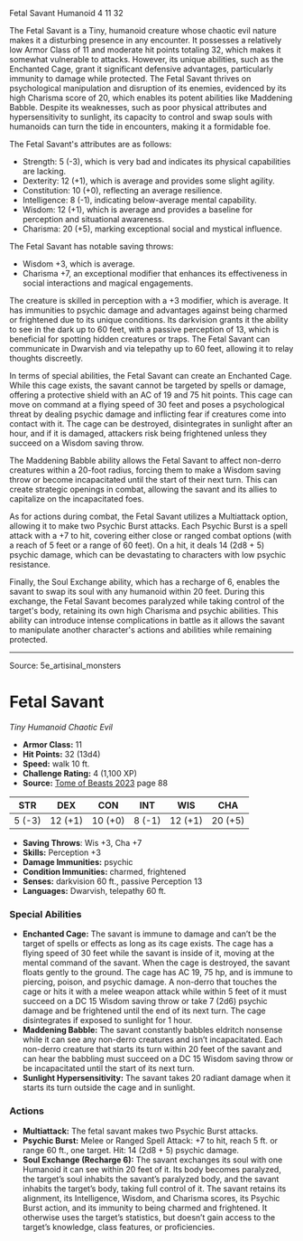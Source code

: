 <MonsterName/>Fetal Savant</MonsterName>
<CreatureType/>Humanoid</CreatureType>
<CR/>4</CR>
<AC/>11</AC>
<HP/>32</HP>
<summary>The Fetal Savant is a Tiny, humanoid creature whose chaotic evil nature makes it a disturbing presence in any encounter. It possesses a relatively low Armor Class of 11 and moderate hit points totaling 32, which makes it somewhat vulnerable to attacks. However, its unique abilities, such as the Enchanted Cage, grant it significant defensive advantages, particularly immunity to damage while protected. The Fetal Savant thrives on psychological manipulation and disruption of its enemies, evidenced by its high Charisma score of 20, which enables its potent abilities like Maddening Babble. Despite its weaknesses, such as poor physical attributes and hypersensitivity to sunlight, its capacity to control and swap souls with humanoids can turn the tide in encounters, making it a formidable foe.</summary>

<detail>

The Fetal Savant's attributes are as follows: 
- Strength: 5 (-3), which is very bad and indicates its physical capabilities are lacking.
- Dexterity: 12 (+1), which is average and provides some slight agility.
- Constitution: 10 (+0), reflecting an average resilience.
- Intelligence: 8 (-1), indicating below-average mental capability.
- Wisdom: 12 (+1), which is average and provides a baseline for perception and situational awareness.
- Charisma: 20 (+5), marking exceptional social and mystical influence.

The Fetal Savant has notable saving throws: 
- Wisdom +3, which is average.
- Charisma +7, an exceptional modifier that enhances its effectiveness in social interactions and magical engagements.

The creature is skilled in perception with a +3 modifier, which is average. It has immunities to psychic damage and advantages against being charmed or frightened due to its unique conditions. Its darkvision grants it the ability to see in the dark up to 60 feet, with a passive perception of 13, which is beneficial for spotting hidden creatures or traps. The Fetal Savant can communicate in Dwarvish and via telepathy up to 60 feet, allowing it to relay thoughts discreetly.

In terms of special abilities, the Fetal Savant can create an Enchanted Cage. While this cage exists, the savant cannot be targeted by spells or damage, offering a protective shield with an AC of 19 and 75 hit points. This cage can move on command at a flying speed of 30 feet and poses a psychological threat by dealing psychic damage and inflicting fear if creatures come into contact with it. The cage can be destroyed, disintegrates in sunlight after an hour, and if it is damaged, attackers risk being frightened unless they succeed on a Wisdom saving throw.

The Maddening Babble ability allows the Fetal Savant to affect non-derro creatures within a 20-foot radius, forcing them to make a Wisdom saving throw or become incapacitated until the start of their next turn. This can create strategic openings in combat, allowing the savant and its allies to capitalize on the incapacitated foes.

As for actions during combat, the Fetal Savant utilizes a Multiattack option, allowing it to make two Psychic Burst attacks. Each Psychic Burst is a spell attack with a +7 to hit, covering either close or ranged combat options (with a reach of 5 feet or a range of 60 feet). On a hit, it deals 14 (2d8 + 5) psychic damage, which can be devastating to characters with low psychic resistance.

Finally, the Soul Exchange ability, which has a recharge of 6, enables the savant to swap its soul with any humanoid within 20 feet. During this exchange, the Fetal Savant becomes paralyzed while taking control of the target's body, retaining its own high Charisma and psychic abilities. This ability can introduce intense complications in battle as it allows the savant to manipulate another character's actions and abilities while remaining protected.</detail>



---

Source: 5e_artisinal_monsters

# Fetal Savant

*Tiny* *Humanoid* *Chaotic Evil*

- **Armor Class:** 11
- **Hit Points:** 32 (13d4)
- **Speed:** walk 10 ft.
- **Challenge Rating:** 4 (1,100 XP)
- **Source:** [Tome of Beasts 2023](https://koboldpress.com/kpstore/product/tome-of-beasts-1-2023-edition/) page 88

| STR | DEX | CON | INT | WIS | CHA |
| --- | --- | --- | --- | --- | --- |
| 5 (-3) | 12 (+1) | 10 (+0) | 8 (-1) | 12 (+1) | 20 (+5) |

- **Saving Throws**: Wis +3, Cha +7
- **Skills:** Perception +3
- **Damage Immunities:** psychic
- **Condition Immunities:** charmed, frightened
- **Senses:** darkvision 60 ft., passive Perception 13
- **Languages:** Dwarvish, telepathy 60 ft.

### Special Abilities

- **Enchanted Cage:** The savant is immune to damage and can’t be the target of spells or effects as long as its cage exists. The cage has a flying speed of 30 feet while the savant is inside of it, moving at the mental command of the savant. When the cage is destroyed, the savant floats gently to the ground. The cage has AC 19, 75 hp, and is immune to piercing, poison, and psychic damage. A non-derro that touches the cage or hits it with a melee weapon attack while within 5 feet of it must succeed on a DC 15 Wisdom saving throw or take 7 (2d6) psychic damage and be frightened until the end of its next turn. The cage disintegrates if exposed to sunlight for 1 hour.
- **Maddening Babble:** The savant constantly babbles eldritch nonsense while it can see any non-derro creatures and isn’t incapacitated. Each non-derro creature that starts its turn within 20 feet of the savant and can hear the babbling must succeed on a DC 15 Wisdom saving throw or be incapacitated until the start of its next turn.
- **Sunlight Hypersensitivity:** The savant takes 20 radiant damage when it starts its turn outside the cage and in sunlight.

### Actions

- **Multiattack:** The fetal savant makes two Psychic Burst attacks.
- **Psychic Burst:** Melee or Ranged Spell Attack: +7 to hit, reach 5 ft. or range 60 ft., one target. Hit: 14 (2d8 + 5) psychic damage.
- **Soul Exchange (Recharge 6):** The savant exchanges its soul with one Humanoid it can see within 20 feet of it. Its body becomes paralyzed, the target’s soul inhabits the savant’s paralyzed body, and the savant inhabits the target’s body, taking full control of it. The savant retains its alignment, its Intelligence, Wisdom, and Charisma scores, its Psychic Burst action, and its immunity to being charmed and frightened. It otherwise uses the target’s statistics, but doesn’t gain access to the target’s knowledge, class features, or proficiencies.


